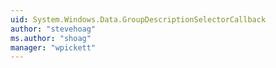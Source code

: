 ```yaml
---
uid: System.Windows.Data.GroupDescriptionSelectorCallback
author: "stevehoag"
ms.author: "shoag"
manager: "wpickett"
---
```

